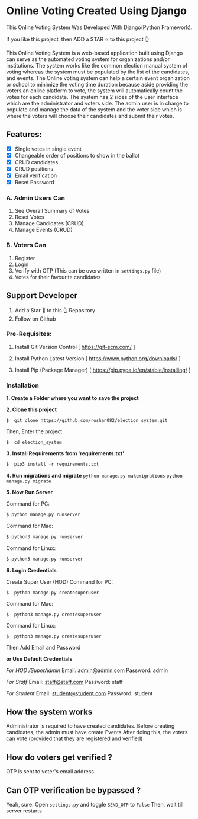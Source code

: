 
# Online Voting Created Using Django 
This Online Voting System Was Developed With Django(Python Framework).


If you like this project, then ADD a STAR ⭐️  to this project 👆

This Online Voting System is a web-based application built using Django can serve as the automated voting system for organizations and/or institutions. 
The system works like the common election manual system of voting whereas the system must be populated by the list of the candidates, and events.
The Online voting system can help a certain event organization or school to minimize the voting time duration because aside providing the voters an online platform to vote, 
the system will automatically count the votes for each candidate. The system has 2 sides of the user interface which are the administrator and voters side. The admin user 
is in charge to populate and manage the data of the system and the voter side which is where the voters will choose their candidates and submit their votes.


## Features:

- [x] Single votes in single event
- [x] Changeable order of positions to show in the ballot
- [x] CRUD candidates
- [x] CRUD positions
- [x] Email verification
- [x] Reset Password

### A. Admin Users Can

1. See Overall Summary of Votes
2. Reset Votes
3. Manage Candidates (CRUD)
4. Manage Events (CRUD)

### B. Voters Can
1. Register
2. Login
3. Verify with OTP (This can be overwritten in `settings.py` file)
4. Votes for their favourite candidates


## Support Developer
1. Add a Star 🌟  to this 👆 Repository
2. Follow on Github



### Pre-Requisites:
1. Install Git Version Control
[ https://git-scm.com/ ]

2. Install Python Latest Version
[ https://www.python.org/downloads/ ]

3. Install Pip (Package Manager)
[ https://pip.pypa.io/en/stable/installing/ ]



### Installation
**1. Create a Folder where you want to save the project**

**2. Clone this project**
```
$  git clone https://github.com/roshan082/election_system.git
```

Then, Enter the project
```
$  cd election_system
```

**3. Install Requirements from 'requirements.txt'**
```python
$  pip3 install -r requirements.txt
```

**4. Run migrations and migrate**
```python manage.py makemigrations```
```python manage.py migrate```

**5. Now Run Server**

Command for PC:
```python
$ python manage.py runserver
```

Command for Mac:
```python
$ python3 manage.py runserver
```

Command for Linux:
```python
$ python3 manage.py runserver
```

**6. Login Credentials**

Create Super User (HOD)
Command for PC:
```
$  python manage.py createsuperuser
```

Command for Mac:
```
$  python3 manage.py createsuperuser
```

Command for Linux:
```
$  python3 manage.py createsuperuser
```



Then Add Email and Password

**or Use Default Credentials**

*For HOD /SuperAdmin*
Email: admin@admin.com
Password: admin

*For Staff*
Email: staff@staff.com
Password: staff

*For Student*
Email: student@student.com
Password: student


## How the system works
Administrator is required to have created candidates. 
Before creating candidates, the admin must have create Events
After doing this, the voters can vote (provided that they are registered and verified)

## How do voters get verified ?
OTP is sent to voter's email address.

## Can OTP verification be bypassed ?
Yeah, sure.
Open `settings.py` and toggle `SEND_OTP` to  `False`
Then, wait till server restarts

